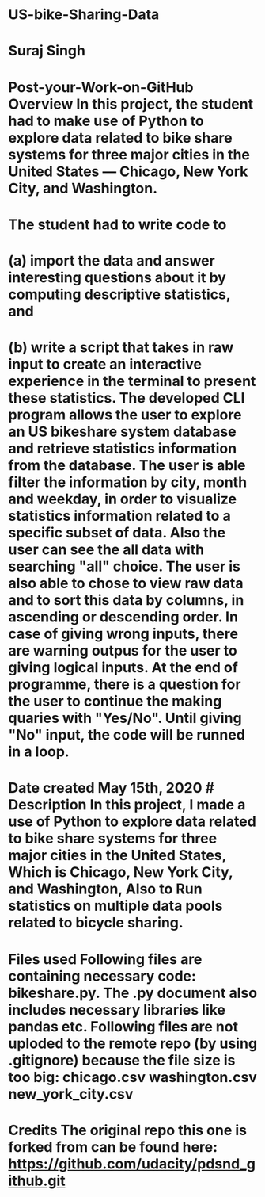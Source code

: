 # US-bike-Sharing-Data
# Suraj Singh  #
# Post-your-Work-on-GitHub Overview In this project, the student had to make use of Python to explore data related to bike share systems for three major cities in the United States — Chicago, New York City, and Washington. 
# The student had to write code to 
# (a) import the data and answer interesting questions about it by computing descriptive statistics, and 
# (b) write a script that takes in raw input to create an interactive experience in the terminal to present these statistics.  The developed CLI program allows the user to explore an US bikeshare system database and retrieve statistics information from the database. The user is able filter the information by city, month and weekday, in order to visualize statistics information related to a specific subset of data. Also the user can see the all data with searching "all" choice.  The user is also able to chose to view raw data and to sort this data by columns, in ascending or descending order. In case of giving wrong inputs, there are warning outpus for the user to giving logical inputs. At the end of programme, there is a question for the user to continue the making quaries with "Yes/No". Until giving "No" input, the code will be runned in a loop.
# Date created May 15th, 2020  # Description In this project, I made a use of Python to explore data related to bike share systems for three major cities in the United States, Which is Chicago, New York City, and Washington, Also to Run statistics on multiple data pools related to bicycle sharing.
# Files used Following files are containing necessary code: bikeshare.py. The .py document also includes necessary libraries like pandas etc. Following files are not uploded to the remote repo (by using .gitignore) because the file size is too big: chicago.csv washington.csv new_york_city.csv  
# Credits The original repo this one is forked from can be found here: https://github.com/udacity/pdsnd_github.git
